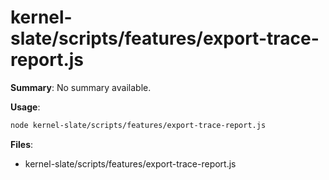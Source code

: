 # kernel-slate/scripts/features/export-trace-report.js

**Summary**: No summary available.

**Usage**:

```bash
node kernel-slate/scripts/features/export-trace-report.js
```

**Files**:
- kernel-slate/scripts/features/export-trace-report.js
